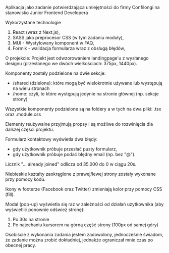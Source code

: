 Aplikacja jako zadanie potwierdzająca umiejętności do firmy Confilongi na stanowisko Junior Frontend Developera

Wykorzystane technologie

1. React (wraz z Next.js),
2. SASS jako preprocesor CSS (w tym zadaniu moduły),
3. MUI - Wystylowany komponent w FAQ,
4. Formik - walidacja formularza wraz z obsługą błędów,

O projekcie:
Projekt jest odwzorowaniem landingpage'u z wysłanego designu (przesłanego we dwóch wielkościach: 375px, 1440px).

Komponenty zostały podzielone na dwie sekcje:

- /shared (dzielone): które mogą być wielokrotnie używane lub występują na wielu stronach
- /home: czyli, te które występują jedynie na stronie głównej (np. sekcje strony)

Wszystkie komponenty podzielone są na foldery a w tych na dwa pliki: .tsx oraz .module.css

Elementy reużywalne przyjmują propsy i są możliwe do rozwinięcia dla dalszej części projektu.

Formularz kontaktowy wyświetla dwa błędy:

- gdy użytkownik próbuje przesłać pusty formularz,
- gdy użytkownik próbuje podać błędny email (np. bez "@").

Licznik "... already joined" odlicza od 35.000 do 0 w ciągu 20s.

Niebieskie kształty zaokrąglone z prawej/lewej strony zostały wykonane przy pomocy kodu.

Ikony w footerze (Facebook oraz Twitter) zmieniają kolor przy pomocy CSS (fill).

Modal (pop-up) wyświetla się raz w zależności od działań użytkownika (aby wyświetlić ponownie odśwież stronę):

1. Po 30s na stronie
2. Po najechaniu kursorem na górną część strony (100px od samej góry)

Osobiście z wykonania zadania jestem zadowolony, jednocześnie świadom, że zadanie można zrobić dokładniej, jednakże ograniczał mnie czas po obecnej pracy.
